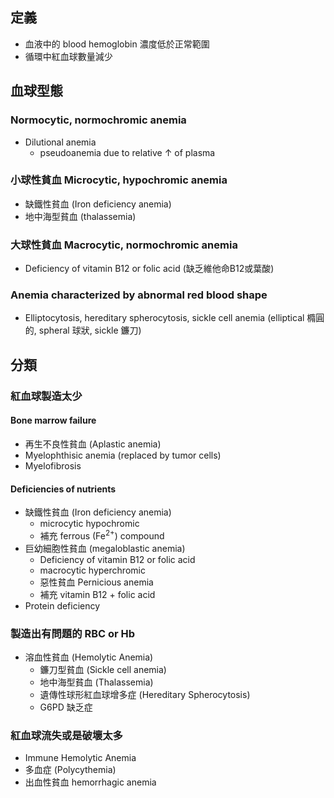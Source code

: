 ## 定義
- 血液中的 blood hemoglobin 濃度低於正常範圍
- 循環中紅血球數量減少
## 血球型態
### Normocytic, normochromic anemia
- Dilutional anemia
	- pseudoanemia due to relative ↑ of plasma
### 小球性貧血 Microcytic, hypochromic anemia
- 缺鐵性貧血 (Iron deficiency anemia)
- 地中海型貧血 (thalassemia)
### 大球性貧血 Macrocytic, normochromic anemia 
- Deficiency of vitamin B12 or folic acid (缺乏維他命B12或葉酸) 
### Anemia characterized by abnormal red blood shape
- Elliptocytosis, hereditary spherocytosis, sickle cell anemia (elliptical 橢圓的, spheral 球狀, sickle 鐮刀)

## 分類
### 紅血球製造太少
#### Bone marrow failure
- 再生不良性貧血 (Aplastic anemia) 
- Myelophthisic anemia (replaced by tumor cells) 
- Myelofibrosis
#### Deficiencies of nutrients
- 缺鐵性貧血 (Iron deficiency anemia)
	- microcytic hypochromic
	- 補充 ferrous (Fe<sup>2+</sup>) compound
- 巨幼細胞性貧血 (megaloblastic anemia)
	- Deficiency of vitamin B12 or folic acid
	- macrocytic hyperchromic
	- 惡性貧血 Pernicious anemia 
	- 補充 vitamin B12 + folic acid
- Protein deficiency
### 製造出有問題的 RBC or Hb
- 溶血性貧血 (Hemolytic Anemia)
	- 鐮刀型貧血 (Sickle cell anemia)
	- 地中海型貧血 (Thalassemia)
	- 遺傳性球形紅血球增多症 (Hereditary Spherocytosis)
	- G6PD 缺乏症
### 紅血球流失或是破壞太多
- Immune Hemolytic Anemia
- 多血症 (Polycythemia)
- 出血性貧血 hemorrhagic anemia




